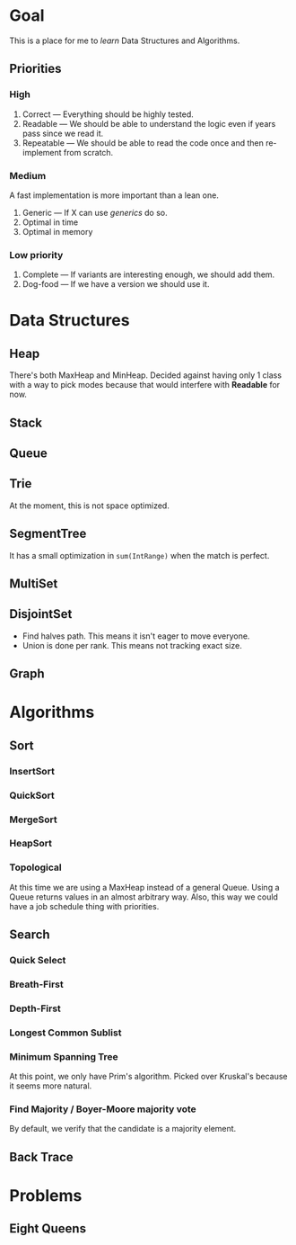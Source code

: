 # Goal

This is a place for me to _learn_ Data Structures and Algorithms.

## Priorities

### High
1. Correct — Everything should be highly tested.
1. Readable — We should be able to understand the logic even if years pass since we read it.
1. Repeatable — We should be able to read the code once and then re-implement from scratch.

### Medium
A fast implementation is more important than a lean one.

1. Generic — If X can use _generics_ do so.
1. Optimal in time
1. Optimal in memory

### Low priority
1. Complete — If variants are interesting enough, we should add them.
1. Dog-food — If we have a version we should use it.

# Data Structures

## Heap
There's both MaxHeap and MinHeap. Decided against having only 1 class with a way to pick modes
because that would interfere with __Readable__ for now.

## Stack

## Queue

## Trie
At the moment, this is not space optimized.

## SegmentTree
It has a small optimization in `sum(IntRange)` when the match is perfect.

## MultiSet

## DisjointSet
* Find halves path. This means it isn't eager to move everyone.
* Union is done per rank. This means not tracking exact size.

## Graph

# Algorithms

## Sort

### InsertSort

### QuickSort

### MergeSort

### HeapSort

### Topological
At this time we are using a MaxHeap instead of a general Queue.
Using a Queue returns values in an almost arbitrary way.
Also, this way we could have a job schedule thing with priorities.

## Search

### Quick Select

### Breath-First

### Depth-First

### Longest Common Sublist

### Minimum Spanning Tree
At this point, we only have Prim's algorithm. Picked over Kruskal's because it seems more natural.

### Find Majority / Boyer-Moore majority vote
By default, we verify that the candidate is a majority element.

## Back Trace

# Problems

## Eight Queens